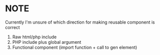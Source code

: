 # NOTE

Currently I'm unsure of which direction for making reusable component is correct

1. Raw html/php include
2. PHP include plus global argument
3. Functional component (import function + call to gen element)

